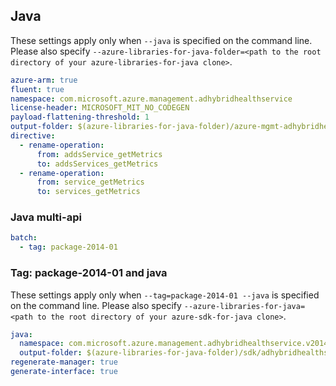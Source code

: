 ## Java

These settings apply only when `--java` is specified on the command line.
Please also specify `--azure-libraries-for-java-folder=<path to the root directory of your azure-libraries-for-java clone>`.

``` yaml $(java)
azure-arm: true
fluent: true
namespace: com.microsoft.azure.management.adhybridhealthservice
license-header: MICROSOFT_MIT_NO_CODEGEN
payload-flattening-threshold: 1
output-folder: $(azure-libraries-for-java-folder)/azure-mgmt-adhybridhealthservice
directive:
  - rename-operation:
      from: addsService_getMetrics
      to: addsServices_getMetrics
  - rename-operation:
      from: service_getMetrics
      to: services_getMetrics
```

### Java multi-api

``` yaml $(java) && $(multiapi)
batch:
  - tag: package-2014-01
```

### Tag: package-2014-01 and java

These settings apply only when `--tag=package-2014-01 --java` is specified on the command line.
Please also specify `--azure-libraries-for-java=<path to the root directory of your azure-sdk-for-java clone>`.

``` yaml $(tag) == 'package-2014-01' && $(java) && $(multiapi)
java:
  namespace: com.microsoft.azure.management.adhybridhealthservice.v2014_01_01
  output-folder: $(azure-libraries-for-java-folder)/sdk/adhybridhealthservice/mgmt-v2014_01_01
regenerate-manager: true
generate-interface: true
```
